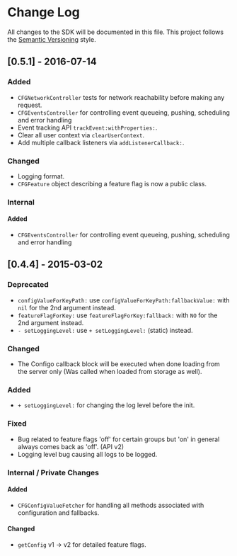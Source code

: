 # Change Log
All changes to the SDK will be documented in this file.
This project follows the [Semantic Versioning](http://semver.org) style.

## [0.5.1] - 2016-07-14
### Added
- `CFGNetworkController` tests for network reachability before making any request.
- `CFGEventsController` for controlling event queueing, pushing, scheduling and error handling
- Event tracking API `trackEvent:withProperties:`.
- Clear all user context via `clearUserContext`.
- Add multiple callback listeners via `addListenerCallback:`.

### Changed
- Logging format.
- `CFGFeature` object describing a feature flag is now a public class.

### Internal
#### Added
- `CFGEventsController` for controlling event queueing, pushing, scheduling and error handling

## [0.4.4] - 2015-03-02 
### Deprecated
- `configValueForKeyPath:` use `configValueForKeyPath:fallbackValue:` with `nil` for the 2nd argument instead.
- `featureFlagForKey:` use `featureFlagForKey:fallback:` with `NO` for the 2nd argument instead.
- `- setLoggingLevel:` use `+ setLoggingLevel:` (static) instead.

### Changed
- The Configo callback block will be executed when done loading from the server only (Was called when loaded from storage as well).

### Added
- `+ setLoggingLevel:` for changing the log level before the init.

### Fixed
- Bug related to feature flags 'off' for certain groups but 'on' in general always comes back as 'off'. (API v2)
- Logging level bug causing all logs to be logged.

### Internal / Private Changes
#### Added
- `CFGConfigValueFetcher` for handling all methods associated with configuration and fallbacks.

#### Changed
- `getConfig` v1 -> v2 for detailed feature flags.
